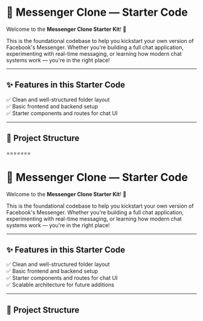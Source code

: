 # 🚀 Messenger Clone — Starter Code

Welcome to the **Messenger Clone Starter Kit**! 💬

This is the foundational codebase to help you kickstart your own version of Facebook's Messenger. Whether you're building a full chat application, experimenting with real-time messaging, or learning how modern chat systems work — you're in the right place!

---

## ✨ Features in this Starter Code

✅ Clean and well-structured folder layout  
✅ Basic frontend and backend setup  
✅ Starter components and routes for chat UI

---

## 📂 Project Structure
=======
# 🚀 Messenger Clone — Starter Code

Welcome to the **Messenger Clone Starter Kit**! 💬

This is the foundational codebase to help you kickstart your own version of Facebook's Messenger. Whether you're building a full chat application, experimenting with real-time messaging, or learning how modern chat systems work — you're in the right place!

---

## ✨ Features in this Starter Code

✅ Clean and well-structured folder layout  
✅ Basic frontend and backend setup  
✅ Starter components and routes for chat UI  
✅ Scalable architecture for future additions  

---

## 📂 Project Structure
